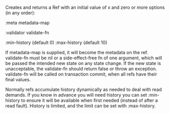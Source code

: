  Creates and returns a Ref with an initial value of x and zero or
  more options (in any order):

  :meta metadata-map

  :validator validate-fn

  :min-history (default 0)
  :max-history (default 10)

  If metadata-map is supplied, it will become the metadata on the
  ref. validate-fn must be nil or a side-effect-free fn of one
  argument, which will be passed the intended new state on any state
  change. If the new state is unacceptable, the validate-fn should
  return false or throw an exception. validate-fn will be called on
  transaction commit, when all refs have their final values.

  Normally refs accumulate history dynamically as needed to deal with
  read demands. If you know in advance you will need history you can
  set :min-history to ensure it will be available when first needed (instead
  of after a read fault). History is limited, and the limit can be set
  with :max-history.